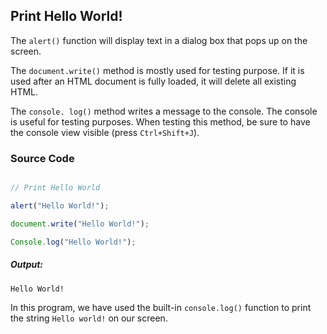 ## Print Hello World!

The `alert()` function will display text in a dialog box that pops up on the screen.

The `document.write()` method is mostly used for testing purpose. If it is used after an HTML document is fully loaded, it will delete all existing HTML.

The `console. log()` method writes a message to the console. The console is useful for testing purposes. When testing this method, be sure to have the console view visible (press `Ctrl+Shift+J`).


### Source Code

```javascript

// Print Hello World

alert("Hello World!");

document.write("Hello World!");

Console.log("Hello World!");

```

##### Output:

	Hello World!


In this program, we have used the built-in `console.log()` function to print the string `Hello world!` on our screen.
